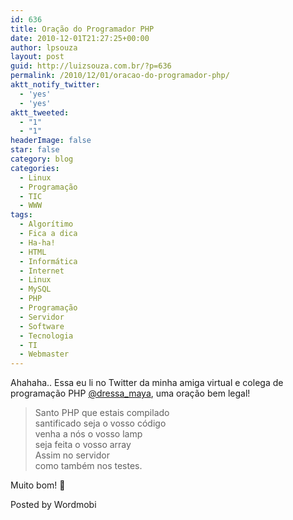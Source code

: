 ```yaml
---
id: 636
title: Oração do Programador PHP
date: 2010-12-01T21:27:25+00:00
author: lpsouza
layout: post
guid: http://luizsouza.com.br/?p=636
permalink: /2010/12/01/oracao-do-programador-php/
aktt_notify_twitter:
  - 'yes'
  - 'yes'
aktt_tweeted:
  - "1"
  - "1"
headerImage: false
star: false
category: blog
categories:
  - Linux
  - Programação
  - TIC
  - WWW
tags:
  - Algorítimo
  - Fica a dica
  - Ha-ha!
  - HTML
  - Informática
  - Internet
  - Linux
  - MySQL
  - PHP
  - Programação
  - Servidor
  - Software
  - Tecnologia
  - TI
  - Webmaster
---
```

Ahahaha.. Essa eu li no Twitter da minha amiga virtual e colega de programação PHP [@dressa_maya](http://twitter.com/dressa_maya), uma oração bem legal!

> Santo PHP que estais compilado  
> santificado seja o vosso código  
> venha a nós o vosso lamp  
> seja feita o vosso array  
> Assim no servidor  
> como também nos testes.

Muito bom! 🙂

Posted by Wordmobi
